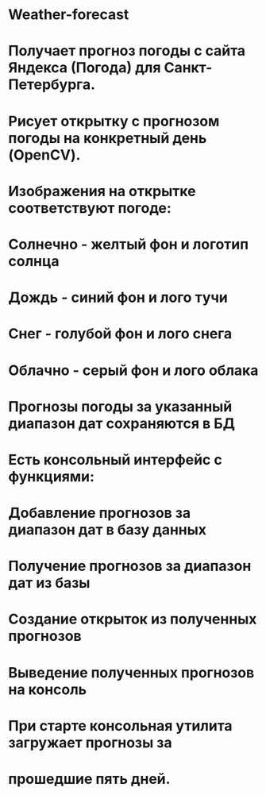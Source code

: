 # Weather-forecast


# Получает прогноз погоды с сайта Яндекса (Погода) для Санкт-Петербурга.
# Рисует открытку с прогнозом погоды на конкретный день (OpenCV).
# Изображения на открытке соответствуют погоде:
# Солнечно - желтый фон и логотип солнца
# Дождь - синий фон и лого тучи
# Снег - голубой фон и лого снега
# Облачно - серый фон и лого облака

# Прогнозы погоды за указанный диапазон дат сохраняются в БД

# Есть консольный интерфейс с функциями:
#   Добавление прогнозов за диапазон дат в базу данных
#   Получение прогнозов за диапазон дат из базы
#   Создание открыток из полученных прогнозов
#   Выведение полученных прогнозов на консоль
#   При старте консольная утилита загружает прогнозы за 
#   прошедшие пять дней.
